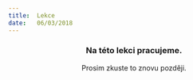 ```yaml
---
title:  Lekce
date:   06/03/2018
---
```


### <center>Na této lekci pracujeme.</center>
<center>Prosim zkuste to znovu později.</center>
